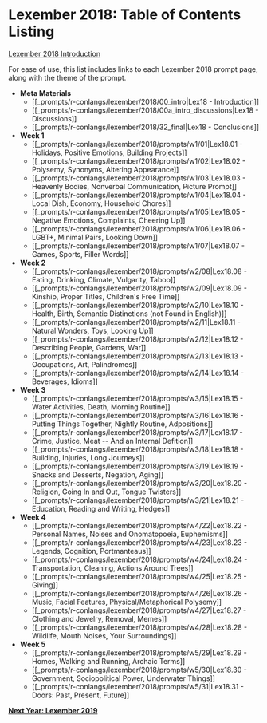 # Lexember 2018: Table of Contents Listing
[Lexember 2018 Introduction](_prompts/r-conlangs/lexember/2018/00_intro.md)

For ease of use, this list includes links to each Lexember 2018 prompt page, along with the theme of the prompt.

* **Meta Materials**
	* [[_prompts/r-conlangs/lexember/2018/00_intro|Lex18 - Introduction]]
	* [[_prompts/r-conlangs/lexember/2018/00a_intro_discussions|Lex18 - Discussions]]
	* [[_prompts/r-conlangs/lexember/2018/32_final|Lex18 - Conclusions]]
* **Week 1**
	* [[_prompts/r-conlangs/lexember/2018/prompts/w1/01|Lex18.01 - Holidays, Positive Emotions, Building Projects]]
	* [[_prompts/r-conlangs/lexember/2018/prompts/w1/02|Lex18.02 - Polysemy, Synonyms, Altering Appearance]]
	* [[_prompts/r-conlangs/lexember/2018/prompts/w1/03|Lex18.03 - Heavenly Bodies, Nonverbal Communication, Picture Prompt]]
	* [[_prompts/r-conlangs/lexember/2018/prompts/w1/04|Lex18.04 - Local Dish, Economy, Household Chores]]
	* [[_prompts/r-conlangs/lexember/2018/prompts/w1/05|Lex18.05 - Negative Emotions, Complaints, Cheering Up]]
	* [[_prompts/r-conlangs/lexember/2018/prompts/w1/06|Lex18.06 - LGBT+, Minimal Pairs, Looking Down]]
	* [[_prompts/r-conlangs/lexember/2018/prompts/w1/07|Lex18.07 - Games, Sports, Filler Words]]
* **Week 2**
	* [[_prompts/r-conlangs/lexember/2018/prompts/w2/08|Lex18.08 - Eating, Drinking, Climate, Vulgarity, Taboo]]
	* [[_prompts/r-conlangs/lexember/2018/prompts/w2/09|Lex18.09 - Kinship, Proper Titles, Children's Free Time]]
	* [[_prompts/r-conlangs/lexember/2018/prompts/w2/10|Lex18.10 - Health, Birth, Semantic Distinctions (not Found in English)]]
	* [[_prompts/r-conlangs/lexember/2018/prompts/w2/11|Lex18.11 - Natural Wonders, Toys, Looking Up]]
	* [[_prompts/r-conlangs/lexember/2018/prompts/w2/12|Lex18.12 - Describing People, Gardens, War]]
	* [[_prompts/r-conlangs/lexember/2018/prompts/w2/13|Lex18.13 - Occupations, Art, Palindromes]]
	* [[_prompts/r-conlangs/lexember/2018/prompts/w2/14|Lex18.14 - Beverages, Idioms]]
* **Week 3**
	* [[_prompts/r-conlangs/lexember/2018/prompts/w3/15|Lex18.15 - Water Activities, Death, Morning Routine]]
	* [[_prompts/r-conlangs/lexember/2018/prompts/w3/16|Lex18.16 - Putting Things Together, Nightly Routine, Adpositions]]
	* [[_prompts/r-conlangs/lexember/2018/prompts/w3/17|Lex18.17 - Crime, Justice, Meat -- And an Internal Defition]]
	* [[_prompts/r-conlangs/lexember/2018/prompts/w3/18|Lex18.18 - Building, Injuries, Long Journeys]]
	* [[_prompts/r-conlangs/lexember/2018/prompts/w3/19|Lex18.19 - Snacks and Desserts, Negation, Aging]]
	* [[_prompts/r-conlangs/lexember/2018/prompts/w3/20|Lex18.20 - Religion, Going In and Out, Tongue Twisters]]
	* [[_prompts/r-conlangs/lexember/2018/prompts/w3/21|Lex18.21 - Education, Reading and Writing, Hedges]]
* **Week 4**
	* [[_prompts/r-conlangs/lexember/2018/prompts/w4/22|Lex18.22 - Personal Names, Noises and Onomatopoeia, Euphemisms]]
	* [[_prompts/r-conlangs/lexember/2018/prompts/w4/23|Lex18.23 - Legends, Cognition, Portmanteaus]]
	* [[_prompts/r-conlangs/lexember/2018/prompts/w4/24|Lex18.24 - Transportation, Cleaning, Actions Around Trees]]
	* [[_prompts/r-conlangs/lexember/2018/prompts/w4/25|Lex18.25 - Giving]]
	* [[_prompts/r-conlangs/lexember/2018/prompts/w4/26|Lex18.26 - Music, Facial Features, Physical/Metaphorical Polysemy]]
	* [[_prompts/r-conlangs/lexember/2018/prompts/w4/27|Lex18.27 - Clothing and Jewelry, Removal, Memes]]
	* [[_prompts/r-conlangs/lexember/2018/prompts/w4/28|Lex18.28 - Wildlife, Mouth Noises, Your Surroundings]]
* **Week 5**
	* [[_prompts/r-conlangs/lexember/2018/prompts/w5/29|Lex18.29 - Homes, Walking and Running, Archaic Terms]]
	* [[_prompts/r-conlangs/lexember/2018/prompts/w5/30|Lex18.30 - Government, Sociopolitical Power, Underwater Things]]
	* [[_prompts/r-conlangs/lexember/2018/prompts/w5/31|Lex18.31 - Doors: Past, Present, Future]]

**[Next Year: Lexember 2019](_prompts/r-conlangs/lexember/2019/toc_lex19.md)**
